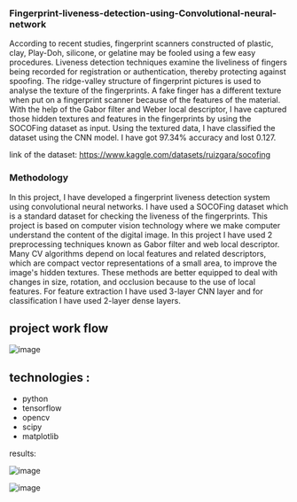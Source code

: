### Fingerprint-liveness-detection-using-Convolutional-neural-network


According to recent studies, fingerprint scanners constructed of plastic, clay, Play-Doh, silicone, or gelatine may be fooled using a few easy procedures. Liveness detection techniques examine the liveliness of fingers being recorded for registration or authentication, thereby protecting against spoofing. The ridge-valley structure of fingerprint pictures is used to analyse the texture of the fingerprints. A fake finger has a different texture when put on a fingerprint scanner because of the features of the material. With the help of the Gabor filter and Weber local descriptor, I have captured those hidden textures and features in the fingerprints by using the SOCOFing dataset as input. Using the textured data, I have classified the dataset using the CNN model. I have got 97.34% accuracy and lost 0.127.

link of the dataset: https://www.kaggle.com/datasets/ruizgara/socofing


### Methodology 
In this project, I have developed a fingerprint liveness detection system using convolutional neural networks. I have used a SOCOFing dataset which is a standard dataset for checking the liveness of the fingerprints. This project is based on computer vision technology where we make computer understand the content of the digital image. In this project I have used 2 preprocessing techniques known as Gabor filter and web local descriptor. Many CV algorithms depend on local features and related descriptors, which are compact vector representations of a small area, to improve the image's hidden textures. These methods are better equipped to deal with changes in size, rotation, and occlusion because to the use of local features. For feature extraction I have used 3-layer CNN layer and for classification I have used 2-layer dense layers.

## project work flow
![image](https://user-images.githubusercontent.com/61981756/199001340-4664cbcc-8d47-4544-8499-7faaf40f453a.png)

## technologies :

* python
* tensorflow
* opencv
* scipy
* matplotlib

results:

![image](https://user-images.githubusercontent.com/61981756/199001409-e6ce6b8e-ecfe-4e87-83db-89a218ceae39.png)

![image](https://user-images.githubusercontent.com/61981756/199001439-7dca0d9d-9ab6-4d98-bf2f-8f94b777aee6.png)
